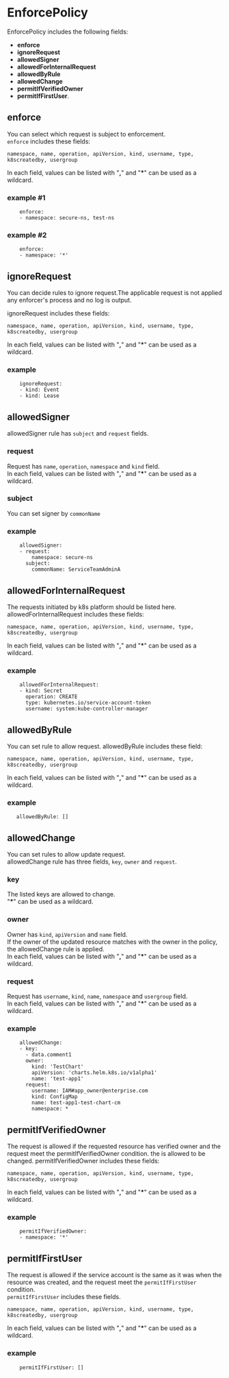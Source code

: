 # EnforcePolicy
EnforcePolicy includes the following fields: 
- __enforce__ 
- __ignoreRequest__ 
- __allowedSigner__
- __allowedForInternalRequest__
- __allowedByRule__
- __allowedChange__
- __permitIfVerifiedOwner__
- __permitIfFirstUser__.

## enforce

You can select which request is subject to enforcement.  
`enforce` includes these fields:
```
namespace, name, operation, apiVersion, kind, username, type, k8screatedby, usergroup
```

In each field, values can be listed with "__,__" and "__*__" can be used as a wildcard.

### example #1
```
    enforce:
    - namespace: secure-ns, test-ns
```

### example #2
```
    enforce:
    - namespace: '*'
```


## ignoreRequest
You can decide rules to ignore request.The applicable request is not applied any enforcer's process and no log is output.  

ignoreRequest includes these fields:

```
namespace, name, operation, apiVersion, kind, username, type, k8screatedby, usergroup
```
In each field, values can be listed with "__,__" and "__*__" can be used as a wildcard.  

### example
```
    ignoreRequest:
    - kind: Event
    - kind: Lease
```


## allowedSigner
allowedSigner rule has `subject` and `request` fields.

### request
Request has `name`, `operation`, `namespace` and `kind` field.  
In each field, values can be listed with "__,__" and "__*__" can be used as a wildcard.

### subject
You can set signer by `commonName`

### example
```
    allowedSigner:
    - request:
        namespace: secure-ns
      subject:
        commonName: ServiceTeamAdminA
```

## allowedForInternalRequest
The requests initiated by k8s platform should be listed here.
allowedForInternalRequest includes these fields:

```
namespace, name, operation, apiVersion, kind, username, type, k8screatedby, usergroup
```
In each field, values can be listed with "__,__" and "__*__" can be used as a wildcard.

### example
```
    allowedForInternalRequest:
    - kind: Secret
      operation: CREATE
      type: kubernetes.io/service-account-token
      username: system:kube-controller-manager
```


## allowedByRule
You can set rule to allow request.
allowedByRule includes these field:

```
namespace, name, operation, apiVersion, kind, username, type, k8screatedby, usergroup
```

In each field, values can be listed with "__,__" and "__*__" can be used as a wildcard. 

### example
```
   allowedByRule: []
```

## allowedChange
You can set rules to allow update request.  
allowedChange rule has three fields, `key`, `owner` and `request`.

### key
The listed keys are allowed to change.   
"__*__" can be used as a wildcard.

### owner
Owner has `kind`, `apiVersion` and `name` field.  
If the owner of the updated resource matches with the owner in the policy, the allowedChange rule is applied.  
In each field, values can be listed with "__,__" and "__*__" can be used as a wildcard.

### request
Request has `username`, `kind`, `name`, `namespace` and `usergroup` field.  
In each field, values can be listed with "__,__" and "__*__" can be used as a wildcard.

### example
```
    allowedChange:
    - key:
      - data.comment1
      owner: 
        kind: 'TestChart'
        apiVersion: 'charts.helm.k8s.io/v1alpha1'
        name: 'test-app1'
      request:
        username: IAM#app_owner@enterprise.com
        kind: ConfigMap
        name: test-app1-test-chart-cm
        namespace: *
```


## permitIfVerifiedOwner
The request is allowed if the requested resource has verified owner and the request meet the permitIfVerifiedOwner condition.
the is allowed to be changed.
permitIfVerifiedOwner includes these fields:  

```
namespace, name, operation, apiVersion, kind, username, type, k8screatedby, usergroup
```

In each field, values can be listed with "__,__" and "__*__" can be used as a wildcard.  

### example
```
    permitIfVerifiedOwner:
    - namespace: '*'
```


## permitIfFirstUser
The request is allowed if the service account is the same as it was when the resource was created, and the request meet the `permitIfFirstUser` condition.  
`permitIfFirstUser` includes these fields.  

```
namespace, name, operation, apiVersion, kind, username, type, k8screatedby, usergroup
```
In each field, values can be listed with "__,__" and "__*__" can be used as a wildcard.

### example
```
    permitIfFirstUser: []
```



